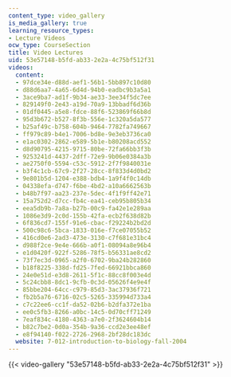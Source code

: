 ```yaml
---
content_type: video_gallery
is_media_gallery: true
learning_resource_types:
- Lecture Videos
ocw_type: CourseSection
title: Video Lectures
uid: 53e57148-b5fd-ab33-2e2a-4c75bf512f31
videos:
  content:
  - 97dce34e-d88d-aef1-56b1-5bb897c10d80
  - d88d6aa7-4a65-6d4d-94b0-eadbc9b3a5a1
  - 3ace9ba7-ad1f-9b34-ae33-3ee34f5dc7ee
  - 829149f0-2e43-a19d-70a9-13bbadf6d36b
  - 01df0445-a5e8-fdce-88f6-523869f66b8d
  - 95d3b672-b527-8f3b-556e-1c320a5da577
  - b25af49c-b758-604b-9464-7782fa749667
  - ff979c89-b4e1-7006-bd8e-9e3eb3736ca0
  - e1ac0302-2862-e589-5b1e-b80208acd552
  - d8d90795-4215-9715-80be-72fa66bb3f3b
  - 9253241d-4437-2dff-72e9-9b06e0384a3b
  - ae2750f0-5594-c53c-5912-2f7f9840031e
  - b3f4c1cb-67c9-2f27-28cc-8f833d4d0bd2
  - 9e801b5d-1204-e388-bdb4-1a9f4f0c14db
  - 04338efa-d747-f6be-4bd2-a10a6662563b
  - b48b7f97-aa23-237e-5dec-4f1f9ff42e71
  - 15a752d2-d7cc-fb4c-ea41-ceb95b805b34
  - eea5db9b-7a8a-b27b-00c9-fa42e1e289aa
  - 1086e3d9-2c0d-155b-42fa-ecb2f638d82b
  - 6f836cd7-155f-91e6-cbac-f29224b2bd2d
  - 500c98c6-5bca-1833-016e-f7ce07055b52
  - 416cd0e6-2ad3-473e-3130-c7f681e31bc4
  - d988f2ce-9e4e-666b-a0f1-08094a8e96b4
  - e1d0420f-922f-5286-78f5-b56331ae8cd2
  - 73f7ec3d-0965-a2f0-6702-9ba24b282860
  - b18f8225-338d-fd25-7fed-66921bbca860
  - 24e0e51d-e3d8-2611-5f1c-88cc8f003e4d
  - 5c24cbb8-8dc1-9cfb-0c3d-05626f4e9e4f
  - 85bbe204-64cc-c979-85d3-3ac37936f721
  - fb2b5a76-6716-02c5-5265-335994d733a4
  - c7c22ee6-cc1f-da52-02b6-b2dfa372e1ba
  - ee0c5fb3-8266-a0bc-14c5-0d70cff71249
  - 7eaf834c-4180-4363-a7e0-2f3624604b14
  - b82c7be2-0d0a-354b-9a36-ccd2e3ee48ef
  - e8f94140-f022-2726-2968-2bf28dc183dc
  website: 7-012-introduction-to-biology-fall-2004
---
```



{{< video-gallery "53e57148-b5fd-ab33-2e2a-4c75bf512f31" >}}

